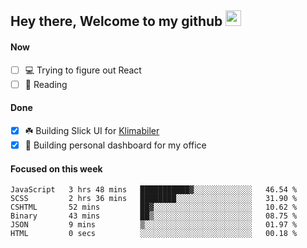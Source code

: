 ## Hey there, Welcome to my github <img src="https://media.giphy.com/media/hvRJCLFzcasrR4ia7z/giphy.gif" width="25px">

#### Now
- [ ] 💻 Trying to figure out React
- [ ] 📕 Reading

#### Done
- [x] ☘️ Building Slick UI for [Klimabiler](https://klimabiler.dk)
- [x] 🚀 Building personal dashboard for my office
 
 #### Focused on this week
<!--START_SECTION:waka-->

```text
JavaScript   3 hrs 48 mins   ███████████▓░░░░░░░░░░░░░   46.54 %
SCSS         2 hrs 36 mins   ████████░░░░░░░░░░░░░░░░░   31.90 %
CSHTML       52 mins         ██▓░░░░░░░░░░░░░░░░░░░░░░   10.62 %
Binary       43 mins         ██▒░░░░░░░░░░░░░░░░░░░░░░   08.75 %
JSON         9 mins          ▒░░░░░░░░░░░░░░░░░░░░░░░░   01.97 %
HTML         0 secs          ░░░░░░░░░░░░░░░░░░░░░░░░░   00.18 %
```

<!--END_SECTION:waka-->

